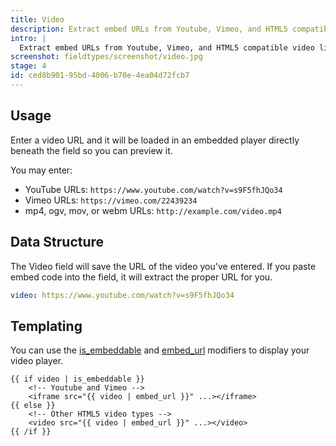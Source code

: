 ```yaml
---
title: Video
description: Extract embed URLs from Youtube, Vimeo, and HTML5 compatible video links and preview them right inline.
intro: |
  Extract embed URLs from Youtube, Vimeo, and HTML5 compatible video links and preview them right inline. Feel free watch the whole thing instead of working – we won't tell.
screenshot: fieldtypes/screenshot/video.jpg
stage: 4
id: ced8b901-95bd-4006-b70e-4ea04d72fcb7
---
```

## Usage

Enter a video URL and it will be loaded in an embedded player directly beneath the field so you can preview it.

You may enter:

- YouTube URLs: `https://www.youtube.com/watch?v=s9F5fhJQo34`
- Vimeo URLs: `https://vimeo.com/22439234`
- mp4, ogv, mov, or webm URLs: `http://example.com/video.mp4`

## Data Structure

The Video field will save the URL of the video you've entered. If you paste embed code into the field, it will extract the proper URL for you.

``` yaml
video: https://www.youtube.com/watch?v=s9F5fhJQo34
```

## Templating

You can use the [is_embeddable](/modifiers/is_embeddable) and
[embed_url](/modifiers/embed_url) modifiers to display your video player.

```
{{ if video | is_embeddable }}
    <!-- Youtube and Vimeo -->
    <iframe src="{{ video | embed_url }}" ...></iframe>
{{ else }}
    <!-- Other HTML5 video types -->
    <video src="{{ video | embed_url }}" ...></video>
{{ /if }}
```

